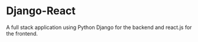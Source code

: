 # Django-React

A full stack application using Python Django for the backend and react.js for the frontend.
